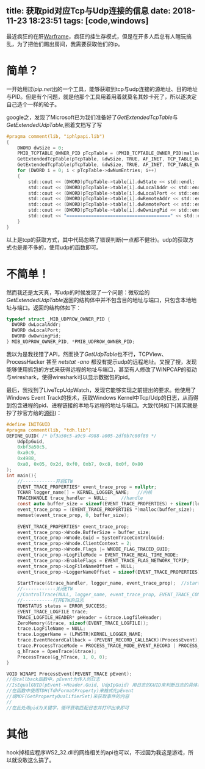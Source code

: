 title: 获取pid对应Tcp与Udp连接的信息
date: 2018-11-23 18:23:51
tags: [code,windows]
---
最近疯狂的在肝[Warframe](https://store.steampowered.com/app/230410/)，疯狂的挂生存模式，但是在开多人后总有人瞎玩搞乱，为了把他们踢出房间，我需要获取他们的ip。

# 简单？

一开始用过*ipip.net*出的一个工具，能够获取到tcp与udp连接的源地址、目的地址与PID。但是有个问题，就是他那个工具用着用着就莫名其妙卡死了，所以遂决定自己造个一样的轮子。

<!--more-->
google之，发现了Microsoft已为我们准备好了*GetExtendedTcpTable*与*GetExtendedUdpTable*,照着文档写了写

```c
#pragma comment(lib, "iphlpapi.lib")
{
	DWORD dwSize = 0;
	PMIB_TCPTABLE_OWNER_PID pTcpTable = (PMIB_TCPTABLE_OWNER_PID)malloc(sizeof(PMIB_TCPTABLE_OWNER_PID));
	GetExtendedTcpTable(pTcpTable, &dwSize, TRUE, AF_INET, TCP_TABLE_OWNER_PID_ALL, 0);
	GetExtendedTcpTable(pTcpTable, &dwSize, TRUE, AF_INET, TCP_TABLE_OWNER_PID_ALL, 0);
	for (DWORD i = 0; i < pTcpTable->dwNumEntries; i++)
	{
		std::cout << (DWORD)pTcpTable->table[i].dwState << std::endl;
		std::cout << (DWORD)pTcpTable->table[i].dwLocalAddr << std::endl;
		std::cout << (DWORD)pTcpTable->table[i].dwLocalPort << std::endl;
		std::cout << (DWORD)pTcpTable->table[i].dwRemoteAddr << std::endl;
		std::cout << (DWORD)pTcpTable->table[i].dwRemotePort << std::endl;
		std::cout << (DWORD)pTcpTable->table[i].dwOwningPid << std::endl;
		std::cout << "======================================" << std::endl;
	}
}
```
以上是tcp的获取方式，其中代码忽略了错误判断(一点都不健壮)。udp的获取方式也是差不多的，使用udp的函数即可。

# 不简单！

然而我还是太天真，写udp的时候发现了一个问题：微软给的*GetExtendedUdpTable*返回的结构体中并不包含目的地址与端口，只包含本地地址与端口。返回的结构体如下：
```c
typedef struct _MIB_UDPROW_OWNER_PID {
  DWORD dwLocalAddr;
  DWORD dwLocalPort;
  DWORD dwOwningPid;
} MIB_UDPROW_OWNER_PID, *PMIB_UDPROW_OWNER_PID;
```
我以为是我找错了API，然而换了*GetUdpTable*也不行，TCPView、ProcessHacker 甚至 *netstat -ano* 都没有提示udp的远程地址。又搜了搜，发现能够使用抓包的方式来获得远程的地址与端口，甚至有人修改了WINPCAP的驱动与wireshark，使得wireshark可以显示数据包的pid。

最后，我找到了LiveTcpUdpWatch，发现它能够实现之前提出的要求。他使用了Windows Event Track的技术，获取Windows Kernel中Tcp/Udp的日志，从而得到包含进程的pid、进程链接的本地与远程的地址与端口。大致代码如下(其实就是抄了抄官方给的[源码](https://docs.microsoft.com/en-us/windows/desktop/etw/using-tdhformatproperty-to-consume-event-data))：

```c
#define INITGUID
#pragma comment(lib, "tdh.lib")
DEFINE_GUID( /* bf3a50c5-a9c9-4988-a005-2df0b7c80f80 */
	UdpIpGuid,
	0xbf3a50c5,
	0xa9c9,
	0x4988,
	0xa0, 0x05, 0x2d, 0xf0, 0xb7, 0xc8, 0x0f, 0x80
);
int main(){
    //------------开启ETW
    EVENT_TRACE_PROPERTIES* event_trace_prop = nullptr; 
    TCHAR logger_name[] = KERNEL_LOGGER_NAME;   //内核
    TRACEHANDLE trace_handler = NULL;     //handle
    const auto buffer_size = sizeof(EVENT_TRACE_PROPERTIES) + sizeof(logger_name);
    event_trace_prop = (EVENT_TRACE_PROPERTIES *)malloc(buffer_size);
    memset(event_trace_prop, 0, buffer_size);
    
    EVENT_TRACE_PROPERTIES* event_trace_prop;
    event_trace_prop->Wnode.BufferSize = buffer_size;
    event_trace_prop->Wnode.Guid = SystemTraceControlGuid;
    event_trace_prop->Wnode.ClientContext = 2;
    event_trace_prop->Wnode.Flags |= WNODE_FLAG_TRACED_GUID;
    event_trace_prop->LogFileMode = EVENT_TRACE_REAL_TIME_MODE;
    event_trace_prop->EnableFlags = EVENT_TRACE_FLAG_NETWORK_TCPIP;
    event_trace_prop->LogFileNameOffset = NULL;
    event_trace_prop->LoggerNameOffset = sizeof(EVENT_TRACE_PROPERTIES);
    
    StartTrace(&trace_handler, logger_name, event_trace_prop);  //start
    //------------关闭ETW
    //ControlTrace(NULL, logger_name, event_trace_prop, EVENT_TRACE_CONTROL_STOP);  //stop
    //-----------打开ETW的日志
    TDHSTATUS status = ERROR_SUCCESS;
    EVENT_TRACE_LOGFILE trace;
    TRACE_LOGFILE_HEADER* pHeader = &trace.LogfileHeader;
    ZeroMemory(&trace, sizeof(EVENT_TRACE_LOGFILE));
    trace.LogFileName = NULL;
    trace.LoggerName = (LPWSTR)KERNEL_LOGGER_NAME;
    trace.EventRecordCallback = (PEVENT_RECORD_CALLBACK)(ProcessEvent);   //CallBack函数
    trace.ProcessTraceMode = PROCESS_TRACE_MODE_EVENT_RECORD | PROCESS_TRACE_MODE_REAL_TIME;
    g_hTrace = OpenTrace(&trace);
    ProcessTrace(&g_hTrace, 1, 0, 0);
}

VOID WINAPI ProcessEvent(PEVENT_TRACE pEvent);
//在callback函数中，pEvent为传入的日志
//IsEqualGUID(pEvent->Header.Guid, UdpIpGuid) 用日志的GUID来判断日志的具体类型
//在函数中使用TDH(TdhFormatProperty)来格式化pEvent
//或MOF(GetPropertyQualifierSet)来获取事件的内容
//
//在此处用pid为关键字，循环获取匹配日志并打印出来即可
```

# 其他
hook掉相应程序WS2_32.dll的网络相关的api也可以，不过因为我这是游戏，所以就没敢这么搞了。